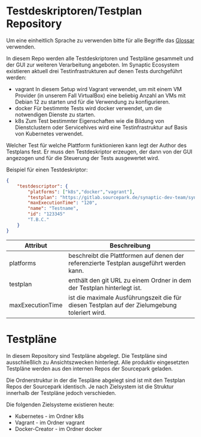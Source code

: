 # Testdeskriptoren/Testplan Repository

Um eine einheitlich Sprache zu verwenden bitte für alle Begriffe das [Glossar](Glossar.md) verwenden.

In diesem Repo werden alle Testdeskriptoren und Testpläne gesammelt und der GUI zur weiteren Verarbeitung angeboten. Im Synaptic Ecosystem existieren aktuell drei Testinfrastrukturen auf denen Tests durchgeführt werden:

- vagrant
  In diesem Setup wird Vagrant verwendet, um mit einem VM Provider (in unserem Fall VirtualBox) eine beliebig Anzahl an VMs mit Debian 12 zu starten und für die Verwendung zu konfigurieren.
- docker
  Für bestimmte Tests wird docker verwendet, um die notwendigen Dienste zu starten.
- k8s
  Zum Test bestimmter Eigenschaften wie die Bildung von Dienstclustern oder Servicehives wird eine Testinfrastruktur auf Basis von Kubernetes verwendet.

Welcher Test für welche Plattform funktionieren kann legt der Author des Testplans fest. Er muss den Testdeskriptor erzeugen, der dann von der GUI angezogen und für die Steuerung der Tests ausgewertet wird.

Beispiel für einen Testdeskriptor:

```json
{
    "testdescriptor": {
        "platforms": ["k8s","docker","vagrant"],
        "testplan": "https://gitlab.sourcepark.de/synaptic-dev-team/synaptic-tools-development/synaptic-service-testing/-/tree/master/TP-00001/EZDX-F-00004",
        "maxExecutionTime": "120",
        "name": "Testname",
        "id": "123345"
        "T.B.C."
    }
}
```

| Attribut         | Beschreibung                                                 |
| ---------------- | ------------------------------------------------------------ |
| platforms        | beschreibt die Plattformen auf denen der referenzierte Testplan ausgeführt werden kann. |
| testplan         | enthält den git URL zu einem Ordner in dem der Testplan hinterlegt ist. |
| maxExecutionTime | ist die maximale Ausführungszeit die für diesen Testplan auf der Zielumgebung toleriert wird. |

# Testpläne

In diesem Repository sind Testpläne abgelegt. Die Testpläne sind ausschließlich zu Ansichtszwecken hinterlegt. Alle produktiv eingesetzten Testpläne werden aus den internen Repos der Sourcepark geladen.

Die Ordnerstruktur in der die Tespläne abgelegt sind ist mit den Testplan Repos der Sourcepark identisch. Je nach Zielsystem ist die Struktur innerhalb der Testpläne jedoch verschieden.

Die folgenden Zielsysteme existieren heute:

- Kubernetes - im Ordner k8s
- Vagrant - im Ordner vagrant
- Docker-Creator - im Ordner docker
